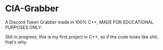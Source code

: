 # CIA-Grabber
A Discord Token Grabber made in 100% C++, MADE FOR EDUCATIONAL PURPOSES ONLY.

Still in progress, this is my first project in C++, so if the code looks like shit, that's why.

